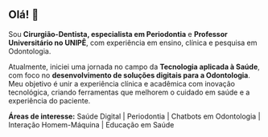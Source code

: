 ## Olá! 👋

Sou **Cirurgião-Dentista, especialista em Periodontia** e **Professor Universitário no UNIPÊ**, com experiência em ensino, clínica e pesquisa em Odontologia.  

Atualmente, iniciei uma jornada no campo da **Tecnologia aplicada à Saúde**, com foco no **desenvolvimento de soluções digitais para a Odontologia**.  
Meu objetivo é unir a experiência clínica e acadêmica com inovação tecnológica, criando ferramentas que melhorem o cuidado em saúde e a experiência do paciente.  

**Áreas de interesse:** Saúde Digital | Periodontia | Chatbots em Odontologia | Interação Homem-Máquina | Educação em Saúde  


<!--
**fabiogomes-cd/fabiogomes-cd** is a ✨ _special_ ✨ repository because its `README.md` (this file) appears on your GitHub profile.

Here are some ideas to get you started:

- 🔭 I’m currently working on ...
- 🌱 I’m currently learning ...
- 👯 I’m looking to collaborate on ...
- 🤔 I’m looking for help with ...
- 💬 Ask me about ...
- 📫 How to reach me: ...
- 😄 Pronouns: ...
- ⚡ Fun fact: ...
-->
